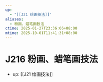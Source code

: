 ```yaml
---
up:
  - "[[J21 绘画技法]]"
aliases:
  - 粉画、蜡笔画技法
ctime: 2025-01-27T23:36:06+08:00
mtime: 2025-10-01T11:41:31+08:00
---
```


# J216 粉画、蜡笔画技法

- up: [[J21 绘画技法]]
